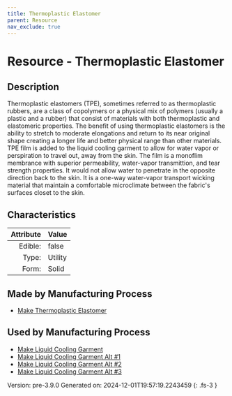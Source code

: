 ```yaml
---
title: Thermoplastic Elastomer
parent: Resource
nav_exclude: true
---
```

# Resource - Thermoplastic Elastomer

## Description
&#10;&#9;&#9;Thermoplastic elastomers (TPE), sometimes referred to as thermoplastic rubbers, are a &#10;&#9;&#9;class of copolymers or a physical mix of polymers (usually a plastic and a rubber) &#10;&#9;&#9;that consist of materials with both thermoplastic and elastomeric properties.&#10;&#9;&#9;&#10;&#9;&#9;The benefit of using thermoplastic elastomers is the ability to stretch to moderate &#10;&#9;&#9;elongations and return to its near original shape creating a longer life and better &#10;&#9;&#9;physical range than other materials.&#10;&#9;&#9;&#10;&#9;&#9;TPE film is added to the liquid cooling garment to allow for water vapor or &#10;&#9;&#9;perspiration to travel out, away from the skin. The film is a monoflim membrance with &#10;&#9;&#9;superior permeability, water-vapor transmittion, and tear strength properties. It would&#10;&#9;&#9;not allow water to penetrate in the opposite direction back to the skin. It is a one-way&#10;&#9;&#9;water-vapor transport wicking material that maintain a comfortable microclimate between &#10;&#9;&#9;the fabric&#39;s surfaces closet to the skin.&#10;&#9;

## Characteristics

| Attribute      | Value |
|--------:|:------|
|Edible:|false|
|Type:|Utility|
|Form:|Solid|
 
## Made by Manufacturing Process

- [Make Thermoplastic Elastomer](../process/make-thermoplastic-elastomer.html)

## Used by Manufacturing Process

- [Make Liquid Cooling Garment](../process/make-liquid-cooling-garment.html)
- [Make Liquid Cooling Garment Alt #1](../process/make-liquid-cooling-garment-alt--1.html)
- [Make Liquid Cooling Garment Alt #2](../process/make-liquid-cooling-garment-alt--2.html)
- [Make Liquid Cooling Garment Alt #3](../process/make-liquid-cooling-garment-alt--3.html)


    

Version: pre-3.9.0 Generated on: 2024-12-01T19:57:19.2243459
{: .fs-3 }
